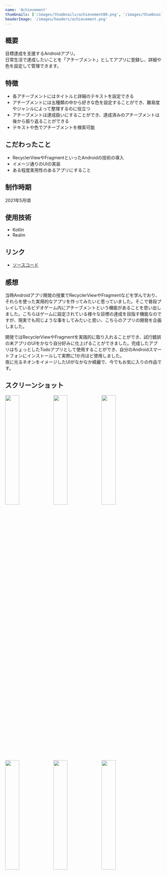 ```yaml
---
name: 'Achievement'
thumbnails: ['/images/thumbnails/achievement00.png', '/images/thumbnails/achievement01.png', '/images/thumbnails/achievement02.png']
headerImage: '/images/headers/achievement.png'
---
```


## 概要
目標達成を支援するAndroidアプリ。  
日常生活で達成したいことを「アチーブメント」としてアプリに登録し、詳細や色を設定して管理できます。

## 特徴
- 各アチーブメントにはタイトルと詳細のテキストを設定できる
- アチーブメントには五種類の中から好きな色を設定することができ、難易度やジャンルによって整理するのに役立つ
- アチーブメントは達成扱いにすることができ、達成済みのアチーブメントは後から振り返ることができる
- テキストや色でアチーブメントを検索可能

## こだわったこと
- RecyclerViewやFragmentといったAndroidの技術の導入
- イメージ通りのUIの実装
- ある程度実用性のあるアプリにすること

## 制作時期
2021年5月頃

## 使用技術
- Kotlin
- Realm

## リンク
- [ソースコード](https://github.com/Yu357/Achievement)

## 感想
当時Androidアプリ開発の授業でRecyclerViewやFragmentなどを学んでおり、それらを使った実用的なアプリを作ってみたいと思っていました。そこで普段プレイしているビデオゲーム内にアチーブメントという機能があることを思い出しました。こちらはゲームに設定されている様々な目標の達成を目指す機能なのですが、現実でも同じような事をしてみたいと思い、こちらのアプリの開発を企画しました。

開発ではRecyclerViewやFragmentを実践的に取り入れることができ、試行錯誤の末アプリのUIをかなり自分好みに仕上げることができました。完成したアプリはちょっとしたTodoアプリとして使用することができ、自分のAndroidスマートフォンにインストールして実際に1か月ほど使用しました。  
夜に光るネオンをイメージしたUIがなかなか綺麗で、今でもお気に入りの作品です。

## スクリーンショット
<div>
  <img style="width: 30%;" src="https://user-images.githubusercontent.com/65577595/207323672-d61a2845-59d6-4855-a588-eaedbc6ae750.png"/>
  <img style="width: 30%;" src="https://user-images.githubusercontent.com/65577595/207325265-2b082e27-2fc9-4e5d-bc91-3bc4f4cdb3c2.png"/>
  <img style="width: 30%;" src="https://user-images.githubusercontent.com/65577595/207325272-67c44dd6-8ed0-4111-b4e5-39c458e79edb.png"/>
  <img style="width: 30%;" src="https://user-images.githubusercontent.com/65577595/207323684-c6825e7f-7b97-4bdf-add0-91986147d5c1.png"/>
  <img style="width: 30%;" src="https://user-images.githubusercontent.com/65577595/207323687-a8e8d1ff-616b-40ca-9243-67c6af2b5384.png"/>
  <img style="width: 30%;" src="https://user-images.githubusercontent.com/65577595/207325273-55fc1ffd-b81b-492c-a888-188f1d1c610a.png"/>
</div>